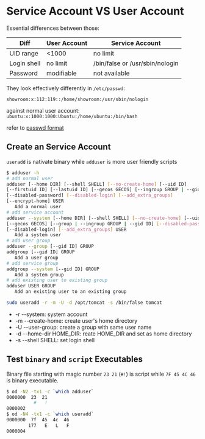 # Service Account VS User Account
Essential differences between those:

Diff | User Account | Service Account
---|---|---
UID range | <1000 | no limit
Login shell | no limit | /bin/false or /usr/sbin/nologin
Password | modifiable | not available

They look effectively differently in `/etc/passwd`:

`showroom:x:112:119::/home/showroom:/usr/sbin/nologin`

against normal user account:
`ubuntu:x:1000:1000:Ubuntu:/home/ubuntu:/bin/bash`

refer to 
[passwd format](../users/passwd.mg)

## Create an Service Account
`useradd` is nativate binary while
`adduser` is more user friendly scripts

```bash
$ adduser -h
# add normal user
adduser [--home DIR] [--shell SHELL] [--no-create-home] [--uid ID]
[--firstuid ID] [--lastuid ID] [--gecos GECOS] [--ingroup GROUP | --gid ID]
[--disabled-password] [--disabled-login] [--add_extra_groups]
[--encrypt-home] USER
   Add a normal user
# add service account
adduser --system [--home DIR] [--shell SHELL] [--no-create-home] [--uid ID]
[--gecos GECOS] [--group | --ingroup GROUP | --gid ID] [--disabled-password]
[--disabled-login] [--add_extra_groups] USER
   Add a system user
# add user group
adduser --group [--gid ID] GROUP
addgroup [--gid ID] GROUP
   Add a user group
# add service group
addgroup --system [--gid ID] GROUP
   Add a system group
# add existing user to existing group
adduser USER GROUP
   Add an existing user to an existing group
```

```bash
sudo useradd -r -m -U -d /opt/tomcat -s /bin/false tomcat
```
* -r --system: system account
* -m --create-home: create user's home directory
* -U --user-group: create a group with same user name
* -d --home-dir HOME_DIR: reate HOME_DIR and set as home directory
* -s --shell SHELL: set login shell

## Test `binary` and `script` Executables
Binary file starting with magic number `23 21` (`#!`) is script while `7F 45 4C 46` is binary executable.
```bash
$ od -N2 -tx1 -c `which adduser`
0000000  23  21
          #   !
0000002
$ od -N4 -tx1 -c `which useradd`
0000000  7f  45  4c  46
        177   E   L   F
0000004

```
